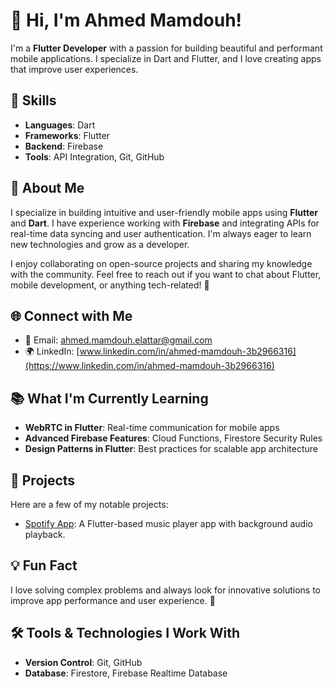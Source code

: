 # 👋 Hi, I'm **Ahmed Mamdouh**!

I'm a **Flutter Developer** with a passion for building beautiful and performant mobile applications. I specialize in Dart and Flutter, and I love creating apps that improve user experiences.

## 🔧 Skills
- **Languages**: Dart
- **Frameworks**: Flutter
- **Backend**: Firebase
- **Tools**: API Integration, Git, GitHub


## 📱 About Me
I specialize in building intuitive and user-friendly mobile apps using **Flutter** and **Dart**. I have experience working with **Firebase** and integrating APIs for real-time data syncing and user authentication. I'm always eager to learn new technologies and grow as a developer.

I enjoy collaborating on open-source projects and sharing my knowledge with the community. Feel free to reach out if you want to chat about Flutter, mobile development, or anything tech-related! 🚀


## 🌐 Connect with Me
- 📧 Email: [ahmed.mamdouh.elattar@gmail.com](mailto:ahmed.mamdouh.elattar@gmail.com)
- 🌍 LinkedIn: [www.linkedin.com/in/ahmed-mamdouh-3b2966316](https://www.linkedin.com/in/ahmed-mamdouh-3b2966316)
## 📚 What I'm Currently Learning
- **WebRTC in Flutter**: Real-time communication for mobile apps
- **Advanced Firebase Features**: Cloud Functions, Firestore Security Rules
- **Design Patterns in Flutter**: Best practices for scalable app architecture

## 💼 Projects
Here are a few of my notable projects:

- [Spotify App](https://github.com/Ahmed-Mamdouh-Elattar/spotify-app): A Flutter-based music player app with background audio playback.

## 💡 Fun Fact
I love solving complex problems and always look for innovative solutions to improve app performance and user experience. 🎯

## 🛠️ Tools & Technologies I Work With
- **Version Control**: Git, GitHub
- **Database**: Firestore, Firebase Realtime Database
